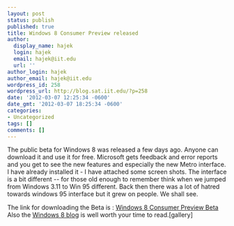 ```yaml
---
layout: post
status: publish
published: true
title: Windows 8 Consumer Preview released
author:
  display_name: hajek
  login: hajek
  email: hajek@iit.edu
  url: ''
author_login: hajek
author_email: hajek@iit.edu
wordpress_id: 258
wordpress_url: http://blog.sat.iit.edu/?p=258
date: '2012-03-07 12:25:34 -0600'
date_gmt: '2012-03-07 18:25:34 -0600'
categories:
- Uncategorized
tags: []
comments: []
---
```

<p>The public beta for Windows 8 was released a few days ago.  Anyone can download it and use it for free.  Microsoft gets feedback and error reports and you get to see the new features and especially the new Metro interface.  I have already installed it - I have attached some screen shots.  The interface is a bit different -- for those old enough to remember think when we jumped from Windows 3.11 to Win 95 different. Back then there was a lot of hatred towards windows 95 interface but it grew on people.  We shall see.</p>
<p>The link for downloading the Beta is : <a href="http://windows.microsoft.com/en-US/windows-8/consumer-preview?ocid=O_MSC_W8P_OandO_Consumer_EN-US" title="Windows 8 Consumer Preview Beta">Windows 8 Consumer Preview Beta</a>  Also the <a href="http://blogs.msdn.com/b/b8/" title="Windows 8 blog">Windows 8 blog</a> is well worth your time to read.[gallery]</p>
